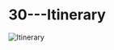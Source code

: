 # 30---Itinerary
![Itinerary](https://user-images.githubusercontent.com/83606701/137805412-bb4db842-8699-453a-a4d9-e9e26e9b371e.PNG)
